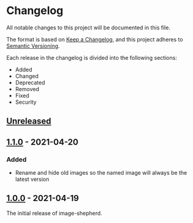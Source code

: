Changelog
=========

All notable changes to this project will be documented in this file.

The format is based on [Keep a Changelog](https://keepachangelog.com/en/1.0.0/), and this project adheres to [Semantic Versioning](https://semver.org/spec/v2.0.0.html).

Each release in the changelog is divided into the following sections:

- Added
- Changed
- Deprecated
- Removed
- Fixed
- Security

[Unreleased]
------------

[1.1.0] - 2021-04-20
--------------------

### Added

- Rename and hide old images so the named image will always be the latest version

[1.0.0] - 2021-04-19
--------------------

The initial release of image-shepherd.

[Unreleased]: https://github.com/s-newman/image-shepherd/compare/v1.1.0..main
[1.1.0]: https://github.com/s-newman/image-shepherd/compare/v1.0.0..v1.1.0
[1.0.0]: https://github.com/s-newman/image-shepherd/releases/tag/v1.0.0